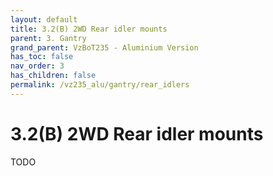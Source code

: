 ```yaml
---
layout: default
title: 3.2(B) 2WD Rear idler mounts
parent: 3. Gantry
grand_parent: VzBoT235 - Aluminium Version
has_toc: false
nav_order: 3
has_children: false
permalink: /vz235_alu/gantry/rear_idlers
---
```

# 3.2(B) 2WD Rear idler mounts

TODO
